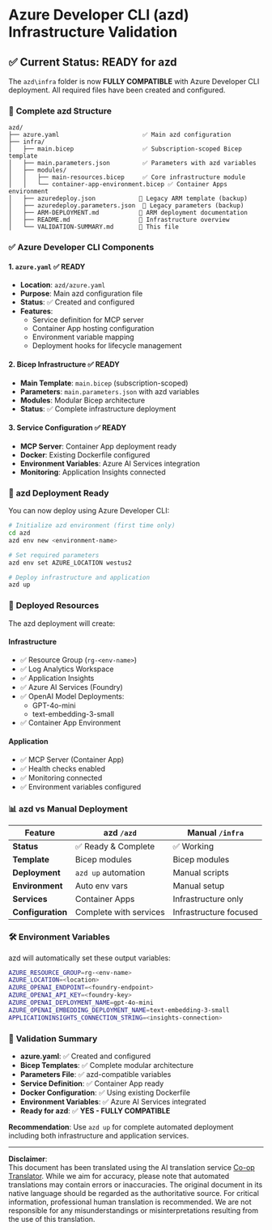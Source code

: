 <!--
CO_OP_TRANSLATOR_METADATA:
{
  "original_hash": "20ed201aa472e9936f4e0c5144626011",
  "translation_date": "2025-09-30T12:49:59+00:00",
  "source_file": "azd/infra/VALIDATION-SUMMARY.md",
  "language_code": "en"
}
-->
# Azure Developer CLI (azd) Infrastructure Validation

## ✅ **Current Status: READY for azd**

The `azd\infra` folder is now **FULLY COMPATIBLE** with Azure Developer CLI deployment. All required files have been created and configured.

### 📁 **Complete azd Structure**
```
azd/
├── azure.yaml                       ✅ Main azd configuration
├── infra/
│   ├── main.bicep                   ✅ Subscription-scoped Bicep template
│   ├── main.parameters.json         ✅ Parameters with azd variables
│   ├── modules/
│   │   ├── main-resources.bicep     ✅ Core infrastructure module
│   │   └── container-app-environment.bicep ✅ Container Apps environment
│   ├── azuredeploy.json            📄 Legacy ARM template (backup)
│   ├── azuredeploy.parameters.json  📄 Legacy parameters (backup)
│   ├── ARM-DEPLOYMENT.md           📄 ARM deployment documentation
│   ├── README.md                   📄 Infrastructure overview
│   └── VALIDATION-SUMMARY.md       📝 This file
```

### ✅ **Azure Developer CLI Components**

#### 1. `azure.yaml` ✅ **READY**
- **Location**: `azd/azure.yaml`
- **Purpose**: Main azd configuration file
- **Status**: ✅ Created and configured
- **Features**:
  - Service definition for MCP server
  - Container App hosting configuration
  - Environment variable mapping
  - Deployment hooks for lifecycle management

#### 2. **Bicep Infrastructure** ✅ **READY**
- **Main Template**: `main.bicep` (subscription-scoped)
- **Parameters**: `main.parameters.json` with azd variables
- **Modules**: Modular Bicep architecture
- **Status**: ✅ Complete infrastructure deployment

#### 3. **Service Configuration** ✅ **READY**
- **MCP Server**: Container App deployment ready
- **Docker**: Existing Dockerfile configured
- **Environment Variables**: Azure AI Services integration
- **Monitoring**: Application Insights connected

### 🚀 **azd Deployment Ready**

You can now deploy using Azure Developer CLI:

```bash
# Initialize azd environment (first time only)
cd azd
azd env new <environment-name>

# Set required parameters
azd env set AZURE_LOCATION westus2

# Deploy infrastructure and application
azd up
```

### 🎯 **Deployed Resources**

The azd deployment will create:

#### **Infrastructure** 
- ✅ Resource Group (`rg-<env-name>`)
- ✅ Log Analytics Workspace
- ✅ Application Insights
- ✅ Azure AI Services (Foundry)
- ✅ OpenAI Model Deployments:
  - GPT-4o-mini
  - text-embedding-3-small
- ✅ Container App Environment

#### **Application**
- ✅ MCP Server (Container App)
- ✅ Health checks enabled
- ✅ Monitoring connected
- ✅ Environment variables configured

### 📊 **azd vs Manual Deployment**

| Feature | azd `/azd` | Manual `/infra` |
|---------|------------|-----------------|
| **Status** | ✅ Ready & Complete | ✅ Working |
| **Template** | Bicep modules | Bicep modules |
| **Deployment** | `azd up` automation | Manual scripts |
| **Environment** | Auto env vars | Manual setup |
| **Services** | Container Apps | Infrastructure only |
| **Configuration** | Complete with services | Infrastructure focused |

### 🛠️ **Environment Variables**

azd will automatically set these output variables:

```bash
AZURE_RESOURCE_GROUP=rg-<env-name>
AZURE_LOCATION=<location>
AZURE_OPENAI_ENDPOINT=<foundry-endpoint>
AZURE_OPENAI_API_KEY=<foundry-key>
AZURE_OPENAI_DEPLOYMENT_NAME=gpt-4o-mini
AZURE_OPENAI_EMBEDDING_DEPLOYMENT_NAME=text-embedding-3-small
APPLICATIONINSIGHTS_CONNECTION_STRING=<insights-connection>
```

### 🚨 **Validation Summary**

- **azure.yaml**: ✅ Created and configured
- **Bicep Templates**: ✅ Complete modular architecture
- **Parameters File**: ✅ azd-compatible variables
- **Service Definition**: ✅ Container App ready
- **Docker Configuration**: ✅ Using existing Dockerfile
- **Environment Variables**: ✅ Azure AI Services integrated
- **Ready for azd**: ✅ **YES - FULLY COMPATIBLE**

**Recommendation**: Use `azd up` for complete automated deployment including both infrastructure and application services.

---

**Disclaimer**:  
This document has been translated using the AI translation service [Co-op Translator](https://github.com/Azure/co-op-translator). While we aim for accuracy, please note that automated translations may contain errors or inaccuracies. The original document in its native language should be regarded as the authoritative source. For critical information, professional human translation is recommended. We are not responsible for any misunderstandings or misinterpretations resulting from the use of this translation.